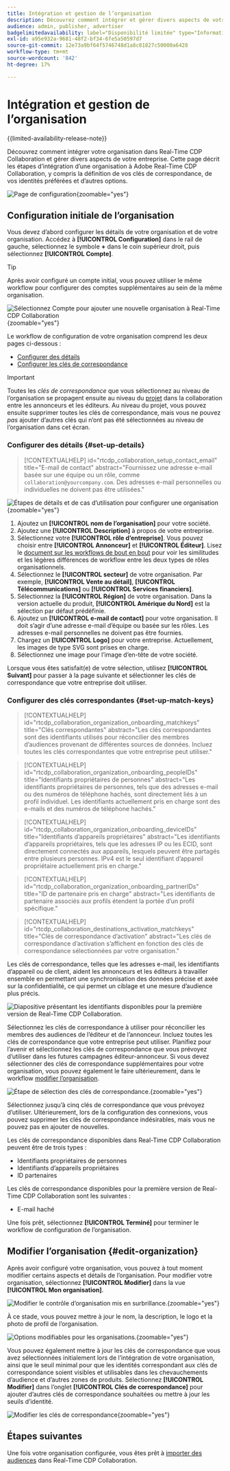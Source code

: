 ```yaml
---
title: Intégration et gestion de l’organisation
description: Découvrez comment intégrer et gérer divers aspects de votre organisation dans Real-Time CDP Collaboration
audience: admin, publisher, advertiser
badgelimitedavailability: label="Disponibilité limitée" type="Informative" url="https://helpx.adobe.com/legal/product-descriptions/real-time-customer-data-platform-collaboration.html newtab=true"
exl-id: a95e932a-9681-48f2-bf34-6fe5a50597d7
source-git-commit: 12e73a9bf64f5746748d1a8c81827c50000a6428
workflow-type: tm+mt
source-wordcount: '842'
ht-degree: 17%

---
```


# Intégration et gestion de l’organisation

{{limited-availability-release-note}}

Découvrez comment intégrer votre organisation dans Real-Time CDP Collaboration et gérer divers aspects de votre entreprise. Cette page décrit les étapes d’intégration d’une organisation à Adobe Real-Time CDP Collaboration, y compris la définition de vos clés de correspondance, de vos identités préférées et d’autres options.

![Page de configuration](/help/assets/setup/manage-organization/my-organization.png){zoomable="yes"}

## Configuration initiale de l’organisation

Vous devez d’abord configurer les détails de votre organisation et de votre organisation. Accédez à **[!UICONTROL Configuration]** dans le rail de gauche, sélectionnez le symbole **+** dans le coin supérieur droit, puis sélectionnez **[!UICONTROL Compte]**.

>[!TIP]
>
>Après avoir configuré un compte initial, vous pouvez utiliser le même workflow pour configurer des comptes supplémentaires au sein de la même organisation.

![Sélectionnez Compte pour ajouter une nouvelle organisation à Real-Time CDP Collaboration](/help/assets/setup/manage-organization/add-new-account.png){zoomable="yes"}

Le workflow de configuration de votre organisation comprend les deux pages ci-dessous :

* [Configurer des détails](#set-up-details)
* [Configurer les clés de correspondance](#set-up-match-keys)

>[!IMPORTANT]
>
>Toutes les *clés de correspondance* que vous sélectionnez au niveau de l’organisation se propagent ensuite au niveau du [projet](/help/guide/collaborate/manage-projects.md) dans la collaboration entre les annonceurs et les éditeurs. Au niveau du projet, vous pouvez ensuite supprimer toutes les clés de correspondance, mais vous ne pouvez *pas* ajouter d’autres clés qui n’ont pas été sélectionnées au niveau de l’organisation dans cet écran.

### Configurer des détails {#set-up-details}

>[!CONTEXTUALHELP]
>id="rtcdp_collaboration_setup_contact_email"
>title="E-mail de contact"
>abstract="Fournissez une adresse e-mail basée sur une équipe ou un rôle, comme `collaboration@yourcompany.com`. Des adresses e-mail personnelles ou individuelles ne doivent pas être utilisées."

![Étapes de détails et de cas d’utilisation pour configurer une organisation](/help/assets/setup/manage-organization/add-organization-details.png){zoomable="yes"}

1. Ajoutez un **[!UICONTROL nom de l’organisation]** pour votre société.
2. Ajoutez une **[!UICONTROL Description]** à propos de votre entreprise.
3. Sélectionnez votre **[!UICONTROL rôle d’entreprise]**. Vous pouvez choisir entre **[!UICONTROL Annonceur]** et **[!UICONTROL Éditeur]**. Lisez le [document sur les workflows de bout en bout](/help/guide/end-to-end-workflow.md) pour voir les similitudes et les légères différences de workflow entre les deux types de rôles organisationnels.
4. Sélectionnez le **[!UICONTROL secteur]** de votre organisation. Par exemple, **[!UICONTROL Vente au détail]**, **[!UICONTROL Télécommunications]** ou **[!UICONTROL Services financiers]**.
5. Sélectionnez la **[!UICONTROL Région]** de votre organisation. Dans la version actuelle du produit, **[!UICONTROL Amérique du Nord]** est la sélection par défaut prédéfinie.
6. Ajoutez un **[!UICONTROL e-mail de contact]** pour votre organisation. Il doit s’agir d’une adresse e-mail d’équipe ou basée sur les rôles. Les adresses e-mail personnelles ne doivent pas être fournies.
7. Chargez un **[!UICONTROL Logo]** pour votre entreprise. Actuellement, les images de type SVG sont prises en charge.
8. Sélectionnez une image pour l’image d’en-tête de votre société.

Lorsque vous êtes satisfait(e) de votre sélection, utilisez **[!UICONTROL Suivant]** pour passer à la page suivante et sélectionner les clés de correspondance que votre entreprise doit utiliser.

### Configurer des clés correspondantes {#set-up-match-keys}

>[!CONTEXTUALHELP]
>id="rtcdp_collaboration_organization_onboarding_matchkeys"
>title="Clés correspondantes"
>abstract="Les clés correspondantes sont des identifiants utilisés pour réconcilier des membres d’audiences provenant de différentes sources de données. Incluez toutes les clés correspondantes que votre entreprise peut utiliser."

>[!CONTEXTUALHELP]
>id="rtcdp_collaboration_organization_onboarding_peopleIDs"
>title="Identifiants propriétaires de personnes"
>abstract="Les identifiants propriétaires de personnes, tels que des adresses e-mail ou des numéros de téléphone hachés, sont directement liés à un profil individuel. Les identifiants actuellement pris en charge sont des e-mails et des numéros de téléphone hachés."

>[!CONTEXTUALHELP]
>id="rtcdp_collaboration_organization_onboarding_deviceIDs"
>title="Identifiants d’appareils propriétaires"
>abstract="Les identifiants d’appareils propriétaires, tels que les adresses IP ou les ECID, sont directement connectés aux appareils, lesquels peuvent être partagés entre plusieurs personnes. IPv4 est le seul identifiant d’appareil propriétaire actuellement pris en charge."

>[!CONTEXTUALHELP]
>id="rtcdp_collaboration_organization_onboarding_partnerIDs"
>title="ID de partenaire pris en charge"
>abstract="Les identifiants de partenaire associés aux profils étendent la portée d’un profil spécifique."

>[!CONTEXTUALHELP]
>id="rtcdp_collaboration_destinations_activation_matchkeys"
>title="Clés de correspondance d’activation"
>abstract="Les clés de correspondance d’activation s’affichent en fonction des clés de correspondance sélectionnées par votre organisation."

Les clés de correspondance, telles que les adresses e-mail, les identifiants d’appareil ou de client, aident les annonceurs et les éditeurs à travailler ensemble en permettant une synchronisation des données précise et axée sur la confidentialité, ce qui permet un ciblage et une mesure d’audience plus précis.

![Diapositive présentant les identifiants disponibles pour la première version de Real-Time CDP Collaboration.](/help/assets/setup/manage-organization/available-identifiers.png)

Sélectionnez les clés de correspondance à utiliser pour réconcilier les membres des audiences de l’éditeur et de l’annonceur. Incluez toutes les clés de correspondance que votre entreprise peut utiliser. Planifiez pour l’avenir et sélectionnez les clés de correspondance que vous prévoyez d’utiliser dans les futures campagnes éditeur-annonceur. Si vous devez sélectionner des clés de correspondance supplémentaires pour votre organisation, vous pouvez également le faire ultérieurement, dans le workflow [modifier l’organisation](#edit-organization).

![Étape de sélection des clés de correspondance.](/help/assets/setup/manage-organization/add-organization-match-keys.png){zoomable="yes"}

Sélectionnez jusqu’à cinq clés de correspondance que vous prévoyez d’utiliser. Ultérieurement, lors de la configuration des connexions, vous pouvez supprimer les clés de correspondance indésirables, mais vous ne pouvez pas en ajouter de nouvelles.

Les clés de correspondance disponibles dans Real-Time CDP Collaboration peuvent être de trois types :

* Identifiants propriétaires de personnes
* Identifiants d’appareils propriétaires
* ID partenaires

Les clés de correspondance disponibles pour la première version de Real-Time CDP Collaboration sont les suivantes :

* E-mail haché

<!--

not available in the Limited GA release

* Hashed phone
* IPv4

-->

Une fois prêt, sélectionnez **[!UICONTROL Terminé]** pour terminer le workflow de configuration de l’organisation.

## Modifier l’organisation {#edit-organization}

Après avoir configuré votre organisation, vous pouvez à tout moment modifier certains aspects et détails de l’organisation. Pour modifier votre organisation, sélectionnez **[!UICONTROL Modifier]** dans la vue **[!UICONTROL Mon organisation]**.

![Modifier le contrôle d’organisation mis en surbrillance.](/help/assets/setup/manage-organization/edit-organization.png){zoomable="yes"}

À ce stade, vous pouvez mettre à jour le nom, la description, le logo et la photo de profil de l’organisation.

![Options modifiables pour les organisations.](/help/assets/setup/manage-organization/editable-options.png){zoomable="yes"}

Vous pouvez également mettre à jour les clés de correspondance que vous avez sélectionnées initialement lors de l’intégration de votre organisation, ainsi que le seuil minimal pour que les identités correspondant aux clés de correspondance soient visibles et utilisables dans les chevauchements d’audience et d’autres zones de produits. Sélectionnez **[!UICONTROL Modifier]** dans l’onglet **[!UICONTROL Clés de correspondance]** pour ajouter d’autres clés de correspondance souhaitées ou mettre à jour les seuils d’identité.

![Modifier les clés de correspondance](/help/assets/setup/manage-organization/edit-match-keys.png){zoomable="yes"}

## Étapes suivantes

Une fois votre organisation configurée, vous êtes prêt à [importer des audiences](/help/guide/setup/onboard-audiences.md) dans Real-Time CDP Collaboration.

